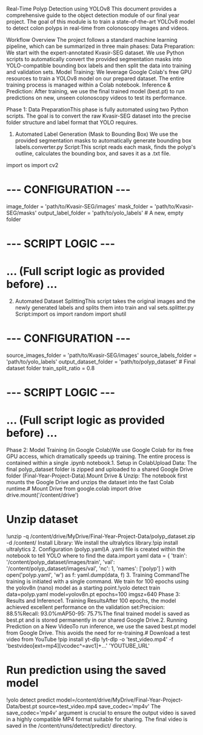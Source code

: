 Real-Time Polyp Detection using YOLOv8
This document provides a comprehensive guide to the object detection module of our final year project. The goal of this module is to train a state-of-the-art YOLOv8 model to detect colon polyps in real-time from colonoscopy images and videos.

Workflow Overview
The project follows a standard machine learning pipeline, which can be summarized in three main phases:
Data Preparation: We start with the expert-annotated Kvasir-SEG dataset. We use Python scripts to automatically convert the provided segmentation masks into YOLO-compatible bounding box labels and then split the data into training and validation sets.
Model Training: We leverage Google Colab's free GPU resources to train a YOLOv8 model on our prepared dataset. The entire training process is managed within a Colab notebook.
Inference & Prediction: After training, we use the final trained model (best.pt) to run predictions on new, unseen colonoscopy videos to test its performance.

Phase 1: Data PreparationThis phase is fully automated using two Python scripts. The goal is to convert the raw Kvasir-SEG dataset into the precise folder structure and label format that YOLO requires.
1. Automated Label Generation (Mask to Bounding Box)
We use the provided segmentation masks to automatically generate bounding box labels.converter.py Script:This script reads each mask, finds the polyp's outline, calculates the bounding box, and saves it as a .txt file.

import os
import cv2

# --- CONFIGURATION ---
image_folder = 'path/to/Kvasir-SEG/images'
mask_folder = 'path/to/Kvasir-SEG/masks'
output_label_folder = 'path/to/yolo_labels' # A new, empty folder

# --- SCRIPT LOGIC ---
# ... (Full script logic as provided before) ...
2. Automated Dataset SplittingThis script takes the original images and the newly generated labels and splits them into train and val sets.splitter.py Script:import os
import random
import shutil

# --- CONFIGURATION ---
source_images_folder = 'path/to/Kvasir-SEG/images'
source_labels_folder = 'path/to/yolo_labels'
output_dataset_folder = 'path/to/polyp_dataset' # Final dataset folder
train_split_ratio = 0.8

# --- SCRIPT LOGIC ---
# ... (Full script logic as provided before) ...
Phase 2: Model Training (in Google Colab)We use Google Colab for its free GPU access, which dramatically speeds up training. The entire process is contained within a single .ipynb notebook.1. Setup in ColabUpload Data: The final polyp_dataset folder is zipped and uploaded to a shared Google Drive folder (Final-Year-Project-Data).Mount Drive & Unzip: The notebook first mounts the Google Drive and unzips the dataset into the fast Colab runtime.# Mount Drive
from google.colab import drive
drive.mount('/content/drive')

# Unzip dataset
!unzip -q /content/drive/MyDrive/Final-Year-Project-Data/polyp_dataset.zip -d /content/
Install Library: We install the ultralytics library.!pip install ultralytics
2. Configuration (polyp.yaml)A .yaml file is created within the notebook to tell YOLO where to find the data.import yaml
data = {
    'train': '/content/polyp_dataset/images/train',
    'val': '/content/polyp_dataset/images/val',
    'nc': 1,
    'names': ['polyp']
}
with open('polyp.yaml', 'w') as f:
    yaml.dump(data, f)
3. Training CommandThe training is initiated with a single command. We train for 100 epochs using the yolov8n (nano) model as a starting point.!yolo detect train data=polyp.yaml model=yolov8n.pt epochs=100 imgsz=640
Phase 3: Results and Inference1. Training ResultsAfter 100 epochs, the model achieved excellent performance on the validation set:Precision: 88.5%Recall: 93.0%mAP50-95: 75.7%The final trained model is saved as best.pt and is stored permanently in our shared Google Drive.2. Running Prediction on a New VideoTo run inference, we use the saved best.pt model from Google Drive. This avoids the need for re-training.# Download a test video from YouTube
!pip install yt-dlp
!yt-dlp -o 'test_video.mp4' -f 'bestvideo[ext=mp4][vcodec^=avc1]+...' 'YOUTUBE_URL'

# Run prediction using the saved model
!yolo detect predict model=/content/drive/MyDrive/Final-Year-Project-Data/best.pt source=test_video.mp4 save_codec='mp4v'
The save_codec='mp4v' argument is crucial to ensure the output video is saved in a highly compatible MP4 format suitable for sharing. The final video is saved in the /content/runs/detect/predict/ directory.
